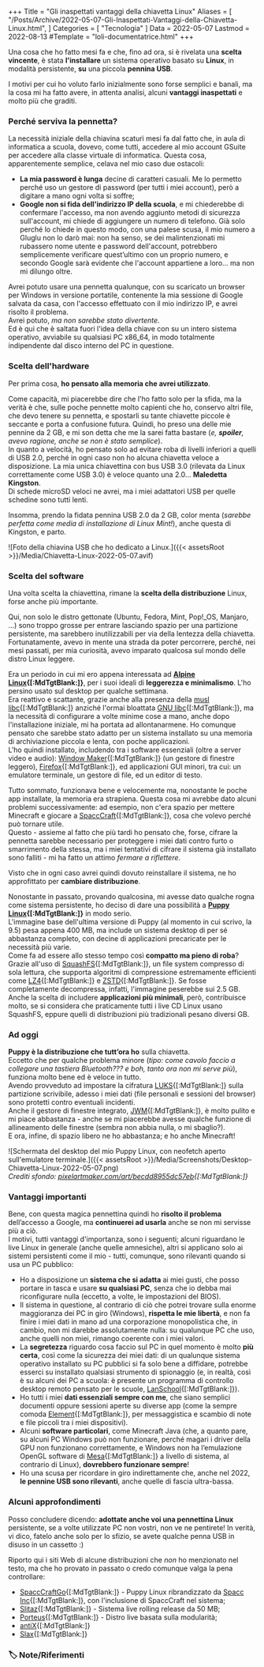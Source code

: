 +++
Title = "Gli inaspettati vantaggi della chiavetta Linux"
Aliases = [
  "/Posts/Archive/2022-05-07-Gli-Inaspettati-Vantaggi-della-Chiavetta-Linux.html",
]
Categories = [ "Tecnologia" ]
Data = 2022-05-07
Lastmod = 2022-08-13
#Template = "loli-documentatrice.html"
+++

Una cosa che ho fatto mesi fa e che, fino ad ora, si è rivelata una **scelta vincente**, è stata **l'installare** un sistema operativo basato su **Linux**, in modalità persistente, **su** una piccola **pennina USB**.

I motivi per cui ho voluto farlo inizialmente sono forse semplici e banali, ma la cosa mi ha fatto avere, in attenta analisi, alcuni **vantaggi inaspettati** e molto più che graditi.

### Perché serviva la pennetta?

La necessità iniziale della chiavina scaturì mesi fa dal fatto che, in aula di informatica a scuola, dovevo, come tutti, accedere al mio account GSuite per accedere alla classe virtuale di informatica. Questa cosa, apparentemente semplice, celava nel mio caso due ostacoli:

- **La mia password è lunga** decine di caratteri casuali. Me lo permetto perché uso un gestore di password (per tutti i miei account), però a digitare a mano ogni volta si soffre;
- **Google non si fida dell'indirizzo IP della scuola**, e mi chiederebbe di confermare l'accesso, ma non avendo aggiunto metodi di sicurezza sull'account, mi chiede di aggiungere un numero di telefono. Già solo perché lo chiede in questo modo, con una palese scusa, il mio numero a Gluglu non lo darò mai: non ha senso, se dei malintenzionati mi rubassero nome utente e password dell'account, potrebbero semplicemente verificare quest’ultimo con un proprio numero, e secondo Google sarà evidente che l'account appartiene a loro... ma non mi dilungo oltre.

Avrei potuto usare una pennetta qualunque, con su scaricato un browser per Windows in versione portatile, contenente la mia sessione di Google salvata da casa, con l'accesso effettuato con il mio indirizzo IP, e avrei risolto il problema.  
Avrei potuto, _ma non sarebbe stato divertente_.  
Ed è qui che è saltata fuori l'idea della chiave con su un intero sistema operativo, avviabile su qualsiasi PC x86_64, in modo totalmente indipendente dal disco interno del PC in questione.

### Scelta dell'hardware

Per prima cosa, **ho pensato alla memoria che avrei utilizzato**.

Come capacità, mi piacerebbe dire che l'ho fatto solo per la sfida, ma la verità è che, sulle poche pennette molto capienti che ho, conservo altri file, che devo tenere su pennetta, e spostarli su tante chiavette piccole è seccante e porta a confusione futura. Quindi, ho preso una delle mie pennine da 2 GB, e mi son detta che me la sarei fatta bastare (_e, **spoiler**, avevo ragione, anche se non è stato semplice_).  
In quanto a velocità, ho pensato solo ad evitare roba di livelli inferiori a quelli di USB 2.0, perché in ogni caso non ho alcuna chiavetta veloce a disposizione. La mia unica chiavettina con bus USB 3.0 (rilevata da Linux correttamente come USB 3.0) è veloce quanto una 2.0... **Maledetta Kingston**.  
Di schede microSD veloci ne avrei, ma i miei adattatori USB per quelle schedine sono tutti lenti.

Insomma, prendo la fidata pennina USB 2.0 da 2 GB, color menta (_sarebbe perfetta come media di installazione di Linux Mint!_), anche questa di Kingston, e parto.

![Foto della chiavina USB che ho dedicato a Linux.]({{< assetsRoot >}}/Media/Chiavetta-Linux-2022-05-07.avif)

### Scelta del software

Una volta scelta la chiavettina, rimane la **scelta della distribuzione** Linux, forse anche più importante.

Qui, non solo le distro gettonate (Ubuntu, Fedora, Mint, Pop!_OS, Manjaro, ...) sono troppo grosse per entrare lasciando spazio per una partizione persistente, ma sarebbero inutilizzabili per via della lentezza della chiavetta.  
Fortunatamente, avevo in mente una strada da poter percorrere, perché, nei mesi passati, per mia curiosità, avevo imparato qualcosa sul mondo delle distro Linux leggere.

Era un periodo in cui mi ero appena interessata ad **[Alpine Linux](https://alpinelinux.org){[:MdTgtBlank:]}**, per i suoi ideali di **leggerezza e minimalismo**. L'ho persino usato sul desktop per qualche settimana.  
Era reattivo e scattante, grazie anche alla presenza della [musl libc](https://en.m.wikipedia.org/wiki/Musl){[:MdTgtBlank:]} anziché l'ormai bloattata [GNU libc](https://en.m.wikipedia.org/wiki/Glibc){[:MdTgtBlank:]}, ma la necessità di configurare a volte minime cose a mano, anche dopo l'installazione iniziale, mi ha portata ad allontanarmene. Ho comunque pensato che sarebbe stato adatto per un sistema installato su una memoria di archiviazione piccola e lenta, con poche applicazioni.  
L'ho quindi installato, includendo tra i software essenziali (oltre a server video e audio): [Window Maker](https://www.windowmaker.org){[:MdTgtBlank:]} (un gestore di finestre leggero), [Firefox](https://firefox.com){[:MdTgtBlank:]}, ed applicazioni GUI minori, tra cui: un emulatore terminale, un gestore di file, ed un editor di testo.

Tutto sommato, funzionava bene e velocemente ma, nonostante le poche app installate, la memoria era strapiena. Questa cosa mi avrebbe dato alcuni problemi successivamente: ad esempio, non c'era spazio per mettere Minecraft e giocare a [SpaccCraft](https://wikispacc.miraheze.org/wiki/SpaccCraft){[:MdTgtBlank:]}, cosa che volevo perché può tornare utile.  
Questo - assieme al fatto che più tardi ho pensato che, forse, cifrare la pennetta sarebbe necessario per proteggere i miei dati contro furto o smarrimento della stessa, ma i miei tentativi di cifrare il sistema già installato sono falliti - mi ha fatto un attimo _fermare a riflettere_.

Visto che in ogni caso avrei quindi dovuto reinstallare il sistema, ne ho approfittato per **cambiare distribuzione**.

Nonostante in passato, provando qualcosina, mi avesse dato qualche rogna come sistema persistente, ho deciso di dare una possibilità a **[Puppy Linux](https://puppylinux-woof-ce.github.io){[:MdTgtBlank:]}** in modo serio.  
L'immagine base dell'ultima versione di Puppy (al momento in cui scrivo, la 9.5) pesa appena 400 MB, ma include un sistema desktop di per sé abbastanza completo, con decine di applicazioni precaricate per le necessità più varie.  
Come fa ad essere allo stesso tempo così **compatto ma pieno di roba**? Grazie all'uso di [SquashFS](https://en.m.wikipedia.org/wiki/SquashFS){[:MdTgtBlank:]}, un file system compresso di sola lettura, che supporta algoritmi di compressione estremamente efficienti come [LZ4](https://en.m.wikipedia.org/wiki/LZ4_(compression_algorithm)){[:MdTgtBlank:]} e [ZSTD](https://en.m.wikipedia.org/wiki/Zstd){[:MdTgtBlank:]}. Se fosse completamente decompressa, infatti, l'immagine peserebbe sui 2.5 GB. Anche la scelta di includere **applicazioni più minimali**, però, contribuisce molto, se si considera che praticamente tutti i live CD Linux usano SquashFS, eppure quelli di distribuzioni più tradizionali pesano diversi GB.

### Ad oggi

**Puppy è la distribuzione che tutt’ora ho** sulla chiavetta.  
Eccetto che per qualche problema minore (_tipo: come cavolo faccio a collegare una tastiera Bluetooth??? e boh, tanto ora non mi serve più_), funziona molto bene ed è veloce in tutto.  
Avendo provveduto ad impostare la cifratura [LUKS](https://en.m.wikipedia.org/wiki/Linux_Unified_Key_Setup){[:MdTgtBlank:]} sulla partizione scrivibile, adesso i miei dati (file personali e sessioni del browser) sono protetti contro eventuali incidenti.  
Anche il gestore di finestre integrato, [JWM](https://en.m.wikipedia.org/wiki/JWM){[:MdTgtBlank:]}, è molto pulito e mi piace abbastanza - anche se mi piacerebbe avesse qualche funzione di allineamento delle finestre (sembra non abbia nulla, o mi sbaglio?).  
E ora, infine, di spazio libero ne ho abbastanza; e ho anche Minecraft!
 
![Schermata del desktop del mio Puppy Linux, con neofetch aperto sull'emulatore terminale.]({{< assetsRoot >}}/Media/Screenshots/Desktop-Chiavetta-Linux-2022-05-07.png)  
_Crediti sfondo: [pixelartmaker.com/art/becdd8955dc57eb](http://pixelartmaker.com/art/becdd8955dc57eb){[:MdTgtBlank:]}_

### Vantaggi importanti

Bene, con questa magica pennettina quindi ho **risolto il problema** dell’accesso a Google, ma **continuerei ad usarla** anche se non mi servisse più a ciò.  
I motivi, tutti vantaggi d'importanza, sono i seguenti; alcuni riguardano le live Linux in generale (anche quelle amnesiche), altri si applicano solo ai sistemi persistenti come il mio - tutti, comunque, sono rilevanti quando si usa un PC pubblico:

- Ho a disposizione un **sistema che si adatta** ai miei gusti, che posso portare in tasca e usare **su qualsiasi PC**, senza che io debba mai riconfigurare nulla (eccetto, a volte, le impostazioni del BIOS).
- Il sistema in questione, al contrario di ciò che potrei trovare sulla enorme maggioranza dei PC in giro (Windows), **rispetta le mie libertà**, e non fa finire i miei dati in mano ad una corporazione monopolistica che, in cambio, non mi darebbe assolutamente nulla: su qualunque PC che uso, anche quelli non miei, rimango coerente con i miei valori.
- La **segretezza** riguardo cosa faccio sul PC in quel momento è molto **più certa**, così come la sicurezza dei miei dati: di un qualunque sistema operativo installato su PC pubblici si fa solo bene a diffidare, potrebbe esserci su installato qualsiasi strumento di spionaggio (e, in realtà, così è su alcuni dei PC a scuola: è presente un programma di controllo desktop remoto pensato per le scuole, [LanSchool](https://en.m.wikipedia.org/wiki/LanSchool){[:MdTgtBlank:]}).
- Ho tutti i miei **dati essenziali sempre con me**, che siano semplici documenti oppure sessioni aperte su diverse app (come la sempre comoda [Element](https://element.io){[:MdTgtBlank:]}, per messaggistica e scambio di note e file piccoli tra i miei dispositivi).
- Alcuni **software particolari**, come Minecraft Java (che, a quanto pare, su alcuni PC Windows può non funzionare, perché magari i driver della GPU non funzionano correttamente, e Windows non ha l’emulazione OpenGL software di [Mesa](https://en.m.wikipedia.org/wiki/Mesa_(computer_graphics)){[:MdTgtBlank:]} a livello di sistema, al contrario di Linux), **dovrebbero funzionare sempre**!
- Ho una scusa per ricordare in giro indirettamente che, anche nel 2022, **le pennine USB sono rilevanti**, anche quelle di fascia ultra-bassa.

### Alcuni approfondimenti

Posso concludere dicendo: **adottate anche voi una pennettina Linux** persistente, se a volte utilizzate PC non vostri, non ve ne pentirete! In verità, vi dico, fatelo anche solo per lo sfizio, se avete qualche penna USB in disuso in un cassetto :)

Riporto qui i siti Web di alcune distribuzioni che _non_ ho menzionato nel testo, ma che ho provato in passato o credo comunque valga la pena controllare:

- [SpaccCraftGo](https://github.com/Spacc-Inc/SpaccCraftGo-Images){[:MdTgtBlank:]} - Puppy Linux ribrandizzato da [Spacc Inc](https://wikispacc.miraheze.org/wiki/Spacc_Inc){[:MdTgtBlank:]}, con l'inclusione di SpaccCraft nel sistema;
- [Slitaz](https://slitaz.org/en){[:MdTgtBlank:]} - Sistema live rolling release da 50 MB;
- [Porteus](http://porteus.org){[:MdTgtBlank:]} - Distro live basata sulla modularità;
- [antiX](https://antixlinux.com){[:MdTgtBlank:]}
- [Slax](https://slax.org){[:MdTgtBlank:]}

### 🏷️ Note/Riferimenti

[^ Aggiornamento 2022-08-13]: **Aggiornamento del 2022-08-13**: Ho importato questo articolo dal mio vecchio blog (<https://noblogo.org/loli-documentatrice/gli-inaspettati-vantaggi-della-chiavetta-linux>{[:MdTgtBlank:]}), per preservarlo meglio e per testare alcune cose. Ne ho approfittato per, oltre a migliorare la formattazione, cambiare in parte la forma di alcune frasi. Il contenuto resta praticamente uguale.
